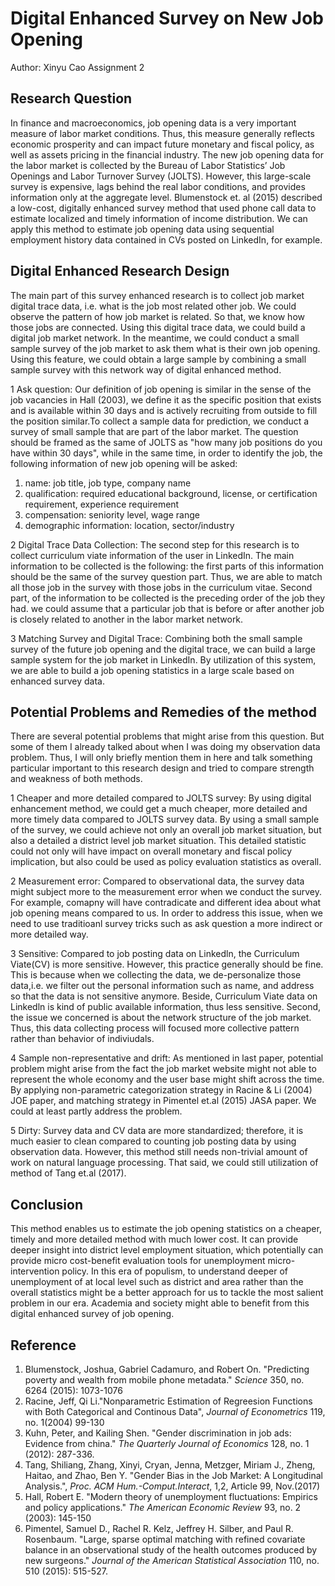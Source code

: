 # Digital Enhanced Survey on New Job Opening
Author: Xinyu Cao
Assignment 2

## Research Question
In finance and macroeconomics, job opening data is a very important measure of  labor market conditions. Thus, this measure generally reflects economic prosperity and can impact future monetary and fiscal policy, as well as assets pricing in the financial industry. The new job opening data for the labor market is collected by the Bureau of Labor Statistics’ Job Openings and Labor Turnover Survey (JOLTS). However, this large-scale survey is expensive, lags behind the real labor conditions, and provides information only at the aggregate level. Blumenstock et. al (2015) described  a low-cost, digitally enhanced survey method that used phone call data to estimate localized and timely information of income distribution. We can apply this method to estimate job opening data using sequential employment history data contained in CVs posted on LinkedIn, for example.

## Digital Enhanced Research Design
The main part of this survey enhanced research is to collect job market digital trace data, i.e. what is the job most related other job. We could observe the pattern of how job market is related. So that, we know how those jobs are connected. Using this digital trace data, we could build a digital job market network. In the meantime, we could conduct a small sample survey of the job market to ask them what is their own job opening. Using this feature, we could obtain a large sample by combining a small sample survey with this network way of digital enhanced method.

1 Ask question: 
Our definition of job opening is similar in the sense of the job vacancies in Hall (2003), we define it as the specific position that exists and is available within 30 days and is actively recruiting from outside to fill the position similar.To collect a sample data for prediction, we conduct a survey of small sample that are part of the labor market. The question should be framed as the same of JOLTS as "how many job positions do you have within 30 days", while in the same time, in order to identify the job, the following information of new job opening will be asked:
   1. name: job title, job type, company name
   2. qualification: required educational background, license, or certification requirement, experience requirement
   3. compensation: seniority level, wage range
   4. demographic information: location, sector/industry

2 Digital Trace Data Collection: 
The second step for this research is to collect curriculum viate information of the user in LinkedIn. The main information to be collected is the following: the first parts of this information should be the same of the survey question part. Thus, we are able to match all those job in the survey with those jobs in the curriculum vitae. Second part, of the information to be collected is the preceding order of the job they had. we could assume that a particular job that is before or after another job is closely related to another in the labor market network.

3 Matching Survey and Digital Trace: 
Combining both the small sample survey of the future job opening and the digital trace, we can build a large sample system for the job market in LinkedIn. By utilization of this system, we are able to build a job opening statistics in a large scale based on enhanced survey data.


## Potential Problems and Remedies of the method
There are several potential problems that might arise from this question. But some of them I already talked about when I was doing my observation data problem. Thus, I will only briefly mention them in here and talk something particular important to this research design and tried to compare strength and weakness of both methods.

1 Cheaper and more detailed compared to JOLTS survey:
  By using digital enhancement method, we could get a much cheaper, more detailed and more timely data compared to JOLTS survey data. By using a small sample of the survey, we could achieve not only an overall job market situation, but also a detailed a district level job market situation. This detailed statistic could not only will have impact on overall monetary and fiscal policy implication, but also could be used as policy evaluation statistics as overall.

2 Measurement error:
  Compared to observational data, the survey data might subject more to the measurement error when we conduct the survey. For example, comapny will have contradicate and different idea about what job opening means compared to us. In order to address this issue, when we need to use traditioanl survey tricks such as ask question a more indirect or more detailed way.

3 Sensitive: 
  Compared to job posting data on Linkedln, the Curriculum Viate(CV) is more sensitive. However, this practice generally should be fine. This is because when we collecting the data, we de-personalize those data,i.e. we filter out the personal information such as name, and address so that the data is not sensitive anymore. Beside, Curriculum Viate data on Linkedln is kind of public available information, thus less sensitive. Second, the issue we concerned is about the network structure of the job market. Thus, this data collecting process will focused more collective pattern rather than behavior of indiviudals.

4 Sample non-representative and drift:
  As mentioned in last paper, potential problem might arise from the fact the job market website might not able to represent the whole economy and the user base might shift across the time. By applying non-parametric categorization strategy in Racine & Li (2004) JOE paper, and matching strategy in Pimentel et.al (2015) JASA paper. We could at least partly address the problem. 

5 Dirty:
  Survey data and CV data are more standardized; therefore, it is much easier to clean compared to counting job posting data by using observation data. However, this method still needs non-trivial amount of work on natural language processing. That said, we could still utilization of method of Tang et.al (2017). 

  

## Conclusion
This method enables us to estimate the job opening statistics on a cheaper, timely and more detailed method with much lower cost. It can provide deeper insight into district level employment situation, which potentially can provide micro cost-benefit evaluation tools for unemployment micro-intervention policy. In this era of populism, to understand deeper of unemployment of at local level such as district and area rather than the overall statistics might be a better approach for us to tackle the most salient problem in our era. Academia and society might able to benefit from this digital enhanced survey of job opening.



## Reference
1. Blumenstock, Joshua, Gabriel Cadamuro, and Robert On. "Predicting poverty and wealth from mobile phone metadata." *Science* 350, no. 6264 (2015): 1073-1076
2. Racine, Jeff, Qi Li."Nonparametric Estimation of Regreesion Functions with Both Categorical and Continous Data", *Journal of Econometrics* 119, no. 1(2004) 99-130
3. Kuhn, Peter, and Kailing Shen. "Gender discrimination in job ads: Evidence from china." *The Quarterly Journal of Economics* 128, no. 1 (2012): 287-336.
4. Tang, Shiliang, Zhang, Xinyi, Cryan, Jenna, Metzger, Miriam J., Zheng, Haitao, and Zhao, Ben Y. "Gender Bias in the Job Market: A Longitudinal Analysis.", *Proc. ACM Hum.-Comput.Interact*, 1,2, Article 99, Nov.(2017)
5. Hall, Robert E. "Modern theory of unemployment fluctuations: Empirics and policy applications." *The American Economic Review* 93, no. 2 (2003): 145-150
6. Pimentel, Samuel D., Rachel R. Kelz, Jeffrey H. Silber, and Paul R. Rosenbaum. "Large, sparse optimal matching with refined covariate balance in an observational study of the health outcomes produced by new surgeons." *Journal of the American Statistical Association* 110, no. 510 (2015): 515-527.